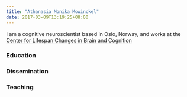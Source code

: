 ```yaml
---
title: "Athanasia Monika Mowinckel"
date: 2017-03-09T13:19:25+08:00
---
```


I am a cognitive neuroscientist based in Oslo, Norway, and works at the [Center for Lifespan Changes in Brain and Cognition](www.oslobrains.no)

### Education

### Dissemination

### Teaching


